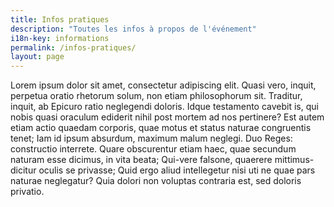 ```yaml
---
title: Infos pratiques
description: "Toutes les infos à propos de l'événement"
i18n-key: informations
permalink: /infos-pratiques/
layout: page
---
```


Lorem ipsum dolor sit amet, consectetur adipiscing elit. Quasi vero, inquit, perpetua oratio rhetorum solum, non etiam philosophorum sit. Traditur, inquit, ab Epicuro ratio neglegendi doloris. Idque testamento cavebit is, qui nobis quasi oraculum ediderit nihil post mortem ad nos pertinere? Est autem etiam actio quaedam corporis, quae motus et status naturae congruentis tenet; Iam id ipsum absurdum, maximum malum neglegi. Duo Reges: constructio interrete. Quare obscurentur etiam haec, quae secundum naturam esse dicimus, in vita beata; Qui-vere falsone, quaerere mittimus-dicitur oculis se privasse; Quid ergo aliud intellegetur nisi uti ne quae pars naturae neglegatur? Quia dolori non voluptas contraria est, sed doloris privatio.
